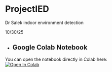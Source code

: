 # ProjectIED
Dr Salek indoor environment detection

10/30/25
- ## Google Colab Notebook  
You can open the notebook directly in Colab here:  
[![Open In Colab](https://colab.research.google.com/assets/colab-badge.svg)](https://colab.research.google.com/github/Gurki707/ProjectIED/blob/main/CHATGPT_VISION.ipynb)
